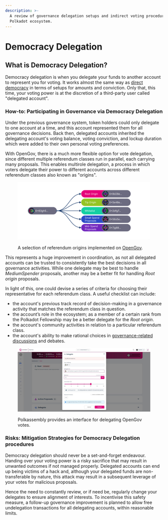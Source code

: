 ```yaml
---
description: >-
  A review of governance delegation setups and indirect voting procedures in the
  Polkadot ecosystem.
---
```


# Democracy Delegation

## What is Democracy Delegation?

Democracy delegation is when you delegate your funds to another account to represent you for voting. It works almost the same way as [direct democracy](direct-democracy.md) in terms of setups for amounts and conviction. Only that, this time, your voting power is at the discretion of a third-party user called "delegated account".



### How-to: Participating in Governance via Democracy Delegation

Under the previous governance system, token holders could only delegate to one account at a time, and this account represented them for all governance decisions. Back then, delegated accounts inherited the delegating account's voting balance, voting conviction, and lockup duration which were added to their own personal voting preferences.&#x20;

With OpenGov, there is a much more flexible option for vote delegation, since different multiple referendum classes run in parallel, each carrying many proposals. This enables multirole delegation, a process in which voters delegate their power to different accounts across different referendum classes also known as "origins".

<figure><img src="../../../.gitbook/assets/O_VGov2.png" alt="A sample of referendum classes from the upcoming Gov 2.0/OpenGov upgrade."><figcaption><p>A selection of referendum origins implemented on <a href="https://guide.kusama.network/docs/maintain-guides-opengov/#origins-and-tracks">OpenGov</a>.</p></figcaption></figure>

This represents a huge improvement in coordination, as not all delegated accounts can be trusted to consistently take the best decisions in all governance activities. While one delegate may be best to handle _MediumSpender_ proposals, another may be a better fit for handling _Root origin_ proposals.

In light of this, one could devise a series of criteria for choosing their representative for each referendum class. A useful checklist can include:

* the account's previous track record of decision-making in a governance activity that matches the referendum class in question.&#x20;
* the account’s role in the ecosystem; as a member of a certain rank from the Polkadot Fellowship may be a better delegate for the _Root origin_.
* the account's community activities in relation to a particular referendum class.&#x20;
* the account's ability to make rational choices in [governance-related discussions](../../4.social-support/polkassembly.md) and debates.

<figure><img src="../../../.gitbook/assets/O_VDelegationOps.JPG" alt="An interface for delegating democracy votes on Polkassembly."><figcaption><p>Polkassembly provides an interface for delegating OpenGov votes.</p></figcaption></figure>



### **Risks: Mitigation Strategies for** Democracy Delegation procedures

Democracy delegation should never be a set-and-forget endeavour. Handing over your voting power is a risky sacrifice that may result in unwanted outcomes if not managed properly. Delegated accounts can end up being victims of a hack and, although your delegated funds are non-transferable by nature, this attack may result in a subsequent leverage of your votes for malicious proposals.&#x20;

Hence the need to constantly review, or if need be, regularly change your delegates to ensure alignment of interests. To incentivise this safety measure, a follow-up governance improvement is planned to allow free undelegation transactions for all delegating accounts, within reasonable limits.&#x20;

